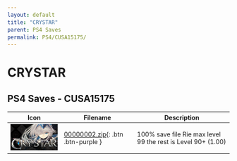 ```yaml
---
layout: default
title: "CRYSTAR"
parent: PS4 Saves
permalink: PS4/CUSA15175/
---
```

# CRYSTAR

## PS4 Saves - CUSA15175

| Icon | Filename | Description |
|------|----------|-------------|
| ![CRYSTAR](icon0.png) | [00000002.zip](00000002.zip){: .btn .btn-purple } | 100% save file Rie max level 99 the rest is Level 90+ (1.00) |
